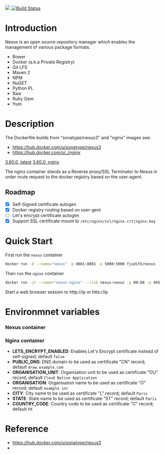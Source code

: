 [![](https://images.microbadger.com/badges/image/fjudith/nexus.svg)](https://microbadger.com/images/fjudith/nexus "Get your own image badge on microbadger.com")
[![Build Status](https://travis-ci.org/fjudith/docker-nexus.svg?branch=master)](https://travis-ci.org/fjudith/docker-nexus)

# Introduction

Nexus is an open source repository manager which enables the management of various package formats.

* Bower
* Docker (a.k.a Private Registry)
* Git LFS
* Maven 2
* NPM
* NuGET
* Python PL
* Raw
* Ruby Gem
* Yum

# Description

The Dockerfile builds from "sonatype/nexus3" and "nginx" images see:

* https://hub.docker.com/u/sonatype/nexus3
* https://hub.docker.com/u/_/nginx

[3.60.0, latest](https://github.com/fjudith/docker-nexus/tree/3.60.0)
[3.60.0, nginx](https://github.com/fjudith/docker-nexus/tree/3.60.0/nginx)

The nginx container stands as a Reverse proxy/SSL Terminator to Nexus in order route request to the docker registry based on the user-agent.

## Roadmap

* [x] Self-Signed certificate autogen
* [x] Docker registry routing based on user-gent
* [ ] Let's encrypt certificate autogen
* [x] Support SSL certificate mount to `/etc/nginx/ssl/nginx.crt|nginx.key`

# Quick Start

First run the `nexus` container

```bash
docker run -d --name="nexus" -p 8081:8081 -p 5000:5000 fjudith/nexus
```

Then run the `nginx` container

```bash
docker run -it --name="nexus-nginx" --link nexus:nexus -p 80:80 -p 443:443 fjudith/nexus:nginx
```

Start a web browser session to http://ip or htts://ip

# Environmnet variables

### Nexus container



### Nginx container

* **LETS_ENCRYPT_ENABLED**: Enables Let's Encrypt certificate instead of self-signed; default `false`
* **PUBLIC_DNS**: DNS domain to be used as certificate "CN" record; default `draw.example.com`
* **ORGANISATION_UNIT**: Organisation unit to be used as certificate "OU" record; default `Cloud Native Application`
* **ORGANISATION**: Organisation name to be used as certificate "O" record; default `example inc`
* **CITY**: City name to be used as certificate "L" record; default `Paris`
* **STATE**: State name to be used as certificate "ST" record; default `Paris`
* **COUNTRY_CODE**: Country code to be used as certificate "C" record; default `FR`

# Reference

* https://hub.docker.com/u/sonatype/nexus3
* 